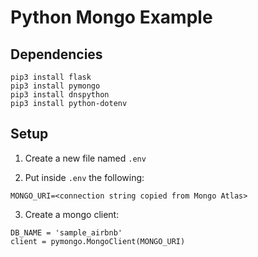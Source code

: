 # Python Mongo Example

## Dependencies
```
pip3 install flask
pip3 install pymongo
pip3 install dnspython
pip3 install python-dotenv
```

## Setup

1. Create a new file named `.env`

2. Put inside `.env` the following:

```
MONGO_URI=<connection string copied from Mongo Atlas>
```

3. Create a mongo client:

```
DB_NAME = 'sample_airbnb'
client = pymongo.MongoClient(MONGO_URI)
```